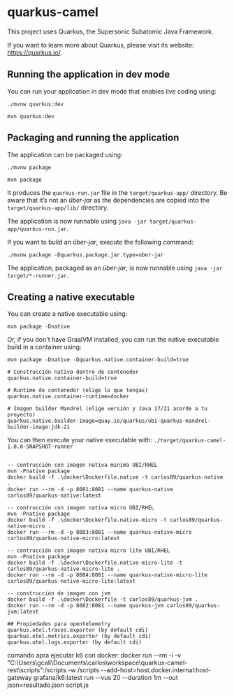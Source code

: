 # quarkus-camel

This project uses Quarkus, the Supersonic Subatomic Java Framework.

If you want to learn more about Quarkus, please visit its website: <https://quarkus.io/>.

## Running the application in dev mode

You can run your application in dev mode that enables live coding using:

```shell script
./mvnw quarkus:dev
```

```mvn command
mvn quarkus:dev
```

## Packaging and running the application

The application can be packaged using:

```shell script
./mvnw package
```

```mvn command
mvn package
```

It produces the `quarkus-run.jar` file in the `target/quarkus-app/` directory.
Be aware that it’s not an _über-jar_ as the dependencies are copied into the `target/quarkus-app/lib/` directory.

The application is now runnable using `java -jar target/quarkus-app/quarkus-run.jar`.

If you want to build an _über-jar_, execute the following command:

```shell script
./mvnw package -Dquarkus.package.jar.type=uber-jar
```

The application, packaged as an _über-jar_, is now runnable using `java -jar target/*-runner.jar`.

## Creating a native executable

You can create a native executable using:

``` maven command
mvn package -Dnative
```

Or, if you don't have GraalVM installed, you can run the native executable build in a container using:

```maven command
mvn package -Dnative -Dquarkus.native.container-build=true
```

```in application.properties
# Construcción nativa dentro de contenedor
quarkus.native.container-build=true

# Runtime de contenedor (elige lo que tengas)
quarkus.native.container-runtime=docker

# Imagen builder Mandrel (elige versión y Java 17/21 acorde a tu proyecto)
quarkus.native.builder-image=quay.io/quarkus/ubi-quarkus-mandrel-builder-image:jdk-21
```

You can then execute your native executable with: `./target/quarkus-camel-1.0.0-SNAPSHOT-runner`


```construcción de imágenes nativas:

-- contrucción con imagen nativa minima UBI/RHEL
mvn -Pnative package
docker build -f .\docker\Dockerfile.native -t carlos89/quarkus-native .
docker run --rm -d -p 8081:8081 --name quarkus-native carlos89/quarkus-native:latest

-- contrucción con imagen nativa micro UBI/RHEL
mvn -Pnative package
docker build -f .\docker\Dockerfile.native-micro -t carlos89/quarkus-native-micro .
docker run --rm -d -p 8083:8081 --name quarkus-native-micro carlos89/quarkus-native-micro:latest

-- contrucción con imagen nativa micro lite UBI/RHEL
mvn -Pnative package
docker build -f .\docker\Dockerfile.native-micro-lite -t carlos89/quarkus-native-micro-lite .
docker run --rm -d -p 8084:8081 --name quarkus-native-micro-lite carlos89/quarkus-native-micro-lite:latest

-- construcción de imagen con jvm
docker build -f .\docker\Dockerfile -t carlos89/quarkus-jvm .
docker run --rm -d -p 8082:8081 --name quarkus-jvm carlos89/quarkus-jvm:latest

## Propiedades para opentelemetry
quarkus.otel.traces.exporter (by default cdi)
quarkus.otel.metrics.exporter (by default cdi)
quarkus.otel.logs.exporter (by default cdi)
```

comando apra ejecutar k6 con docker: docker run --rm -i -v "C:\Users\gcall\Documents\carlos\workspace\quarkus-camel-rest\scripts":/scripts -w /scripts --add-host=host.docker.internal:host-gateway grafana/k6:latest run --vus 20 --duration 1m --out json=resultado.json script.js
